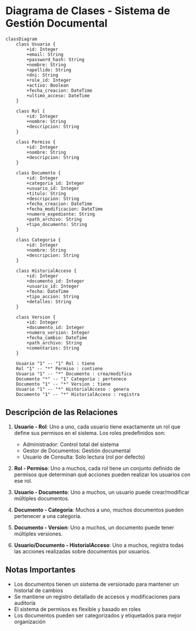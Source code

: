 # Diagrama de Clases - Sistema de Gestión Documental

```mermaid
classDiagram
    class Usuario {
        +id: Integer
        +email: String
        +password_hash: String
        +nombre: String
        +apellido: String
        +dni: String
        +role_id: Integer
        +activo: Boolean
        +fecha_creacion: DateTime
        +ultimo_acceso: DateTime
    }

    class Rol {
        +id: Integer
        +nombre: String
        +descripcion: String
    }

    class Permiso {
        +id: Integer
        +nombre: String
        +descripcion: String
    }

    class Documento {
        +id: Integer
        +categoria_id: Integer
        +usuario_id: Integer
        +titulo: String
        +descripcion: String
        +fecha_creacion: DateTime
        +fecha_modificacion: DateTime
        +numero_expediente: String
        +path_archivo: String
        +tipo_documento: String
    }

    class Categoria {
        +id: Integer
        +nombre: String
        +descripcion: String
    }

    class HistorialAcceso {
        +id: Integer
        +documento_id: Integer
        +usuario_id: Integer
        +fecha: DateTime
        +tipo_accion: String
        +detalles: String
    }

    class Version {
        +id: Integer
        +documento_id: Integer
        +numero_version: Integer
        +fecha_cambio: DateTime
        +path_archivo: String
        +comentarios: String
    }

    Usuario "1" -- "1" Rol : tiene
    Rol "1" -- "*" Permiso : contiene
    Usuario "1" -- "*" Documento : crea/modifica
    Documento "*" -- "1" Categoria : pertenece
    Documento "1" -- "*" Version : tiene
    Usuario "1" -- "*" HistorialAcceso : genera
    Documento "1" -- "*" HistorialAcceso : registra
```

## Descripción de las Relaciones

1. **Usuario - Rol**: Uno a uno, cada usuario tiene exactamente un rol que define sus permisos en el sistema. Los roles predefinidos son:
   - Administrador: Control total del sistema
   - Gestor de Documentos: Gestión documental
   - Usuario de Consulta: Solo lectura (rol por defecto)

2. **Rol - Permiso**: Uno a muchos, cada rol tiene un conjunto definido de permisos que determinan qué acciones pueden realizar los usuarios con ese rol.

3. **Usuario - Documento**: Uno a muchos, un usuario puede crear/modificar múltiples documentos.

4. **Documento - Categoria**: Muchos a uno, muchos documentos pueden pertenecer a una categoría.

5. **Documento - Version**: Uno a muchos, un documento puede tener múltiples versiones.

6. **Usuario/Documento - HistorialAcceso**: Uno a muchos, registra todas las acciones realizadas sobre documentos por usuarios.

## Notas Importantes
- Los documentos tienen un sistema de versionado para mantener un historial de cambios
- Se mantiene un registro detallado de accesos y modificaciones para auditoría
- El sistema de permisos es flexible y basado en roles
- Los documentos pueden ser categorizados y etiquetados para mejor organización